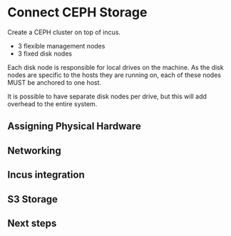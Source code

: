 # Connect CEPH Storage

Create a CEPH cluster on top of incus.

- 3 flexible management nodes
- 3 fixed disk nodes

Each disk node is responsible for local drives on the machine. As the disk nodes are specific to the 
hosts they are running on, each of these nodes MUST be anchored to one host.

It is possible to have separate disk nodes per drive, but this will add overhead to the entire system.

## Assigning Physical Hardware

## Networking

## Incus integration 

## S3 Storage

## Next steps
